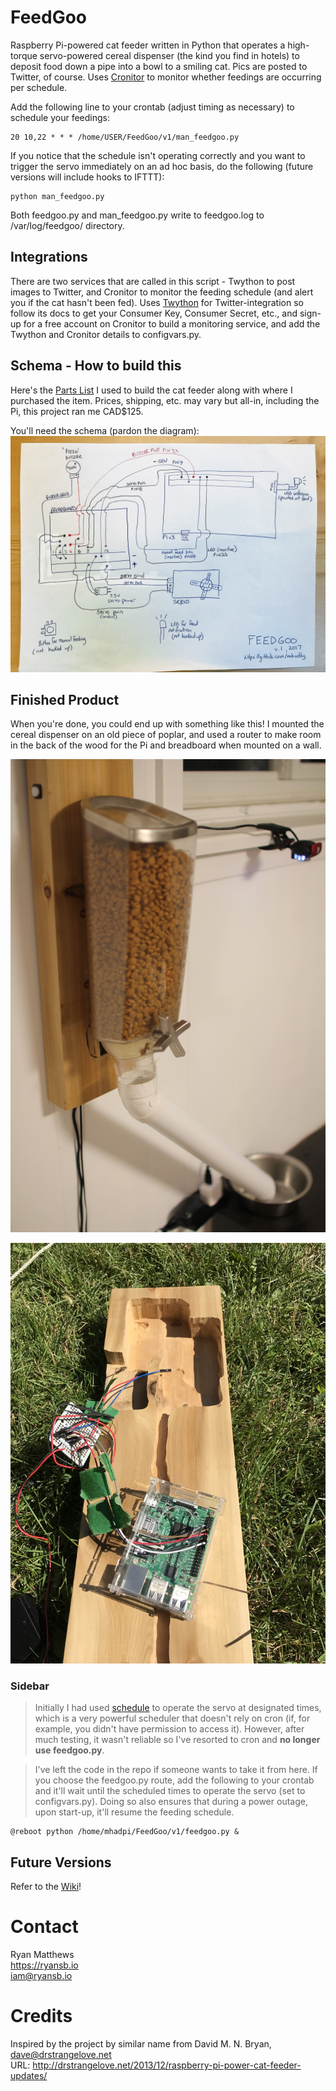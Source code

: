 # FeedGoo
Raspberry Pi-powered cat feeder written in Python that operates a high-torque servo-powered cereal dispenser (the kind you find in hotels) to deposit food down a pipe into a bowl to a smiling cat. Pics are posted to Twitter, of course. Uses [Cronitor](https://www.cronitor.io) to monitor whether feedings are occurring per schedule.

Add the following line to your crontab (adjust timing as necessary) to schedule your feedings:

```
20 10,22 * * * /home/USER/FeedGoo/v1/man_feedgoo.py
```

If you notice that the schedule isn't operating correctly and you want to trigger the servo immediately on an ad hoc basis, do the following (future versions will include hooks to IFTTT):

```
python man_feedgoo.py
```

Both feedgoo.py and man_feedgoo.py write to feedgoo.log to /var/log/feedgoo/ directory.

## Integrations
There are two services that are called in this script - Twython to post images to Twitter, and Cronitor to monitor the feeding schedule (and alert you if the cat hasn't been fed). Uses [Twython](https://github.com/ryanmcgrath/twython) for Twitter-integration so follow its docs to get your Consumer Key, Consumer Secret, etc., and sign-up for a free account on Cronitor to build a monitoring service, and add the Twython and Cronitor details to configvars.py.

## Schema - How to build this
Here's the [Parts List](https://docs.google.com/spreadsheets/d/1Oq6u6sb5ZfjovzqHFOSRNVcbzIy2-sk2-1YNxwCJh-8/edit?usp=sharing) I used to build the cat feeder along with where I purchased the item. Prices, shipping, etc. may vary but all-in, including the Pi, this project ran me CAD$125.

You'll need the schema (pardon the diagram):
![Schema](https://raw.githubusercontent.com/mhaddy/FeedGoo/master/docs/feedgoo.jpg)

## Finished Product
When you're done, you could end up with something like this! I mounted the cereal dispenser on an old piece of poplar, and used a router to make room in the back of the wood for the Pi and breadboard when mounted on a wall.

![Finished Product](https://raw.githubusercontent.com/mhaddy/FeedGoo/master/docs/IMG_1687.JPG)

![Back of Wood](https://raw.githubusercontent.com/mhaddy/FeedGoo/master/docs/feedgoo-back.JPG)

### Sidebar
> Initially I had used [schedule](https://github.com/dbader/schedule) to operate the servo at designated times, which is a very powerful scheduler that doesn't rely on cron (if, for example, you didn't have permission to access it). However, after much testing, it wasn't reliable so I've resorted to cron and **no longer use feedgoo.py**.

> I've left the code in the repo if someone wants to take it from here. If you choose the feedgoo.py route, add the following to your crontab and it'll wait until the scheduled times to operate the servo (set to configvars.py). Doing so also ensures that during a power outage, upon start-up, it'll resume the feeding schedule.

```
@reboot python /home/mhadpi/FeedGoo/v1/feedgoo.py &
```

## Future Versions
Refer to the [Wiki](https://github.com/mhaddy/FeedGoo/wiki)!

# Contact
Ryan Matthews<br />
https://ryansb.io<br />
iam@ryansb.io

# Credits
Inspired by the project by similar name from David M. N. Bryan, dave@drstrangelove.net<br />
URL: http://drstrangelove.net/2013/12/raspberry-pi-power-cat-feeder-updates/
